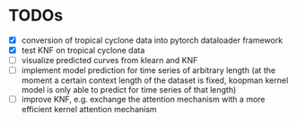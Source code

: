 # TODOs

- [x] conversion of tropical cyclone data into pytorch dataloader framework
- [x] test KNF on tropical cyclone data
- [ ] visualize predicted curves from klearn and KNF
- [ ] implement model prediction for time series of arbitrary length (at the moment a certain context length of the dataset is fixed, koopman kernel model is only able to predict for time series of that length) 
- [ ] improve KNF, e.g. exchange the attention mechanism with a more efficient kernel attention mechanism
